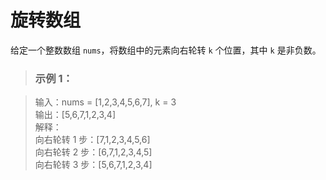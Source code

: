 # 旋转数组

给定一个整数数组 `nums`，将数组中的元素向右轮转 `k` 个位置，其中 `k` 是非负数。

>### 示例 1：

>输入：nums = [1,2,3,4,5,6,7], k = 3  
输出：[5,6,7,1,2,3,4]  
解释：  
向右轮转 1 步：[7,1,2,3,4,5,6]  
向右轮转 2 步：[6,7,1,2,3,4,5]  
向右轮转 3 步：[5,6,7,1,2,3,4]
